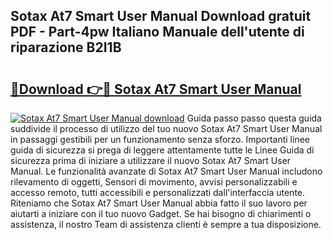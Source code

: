 ## Sotax At7 Smart User Manual Download gratuit PDF - Part-4pw Italiano Manuale dell'utente di riparazione B2I1B

# <h2><a href="http://dfc7w1q.blite.top/?on=Sotax+At7+Smart+User+Manual">🔗Download 👉🔴 Sotax At7 Smart User Manual</a></h2>

[![Sotax At7 Smart User Manual download](https://i.imgur.com/lujVjoI.png)](http://dfc7w1q.blite.top/?on=Sotax+At7+Smart+User+Manual)
Guida passo passo questa guida suddivide il processo di utilizzo del tuo nuovo Sotax At7 Smart User Manual in passaggi gestibili per un funzionamento senza sforzo. Importanti linee guida di sicurezza si prega di leggere attentamente tutte le Linee Guida di sicurezza prima di iniziare a utilizzare il nuovo Sotax At7 Smart User Manual. Le funzionalità avanzate di Sotax At7 Smart User Manual includono rilevamento di oggetti, Sensori di movimento, avvisi personalizzabili e accesso remoto, tutti accessibili e personalizzati dall'interfaccia utente. Riteniamo che Sotax At7 Smart User Manual abbia fatto il suo lavoro per aiutarti a iniziare con il tuo nuovo Gadget. Se hai bisogno di chiarimenti o assistenza, il nostro Team di assistenza clienti è sempre a tua disposizione.
